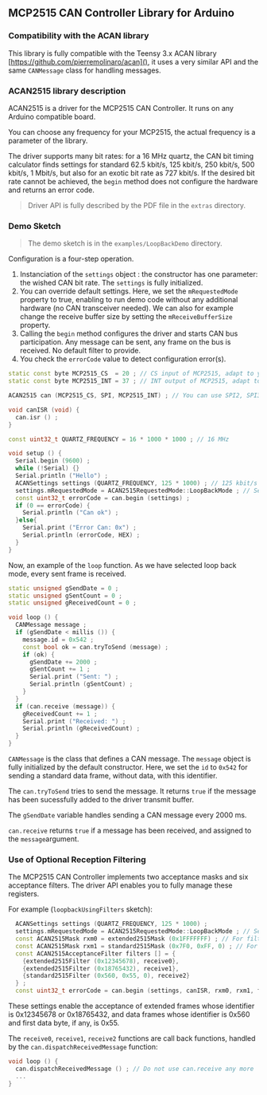 ## MCP2515 CAN Controller Library for Arduino

### Compatibility with the ACAN library

This library is fully compatible with the Teensy 3.x ACAN library [https://github.com/pierremolinaro/acan](), it uses a very similar API and the same `CANMessage` class for handling messages.

### ACAN2515 library description
ACAN2515 is a driver for the MCP2515 CAN Controller. It runs on any Arduino compatible board.

You can choose any frequency for your MCP2515, the actual frequency is a parameter of the library.

The driver supports many bit rates: for a 16 MHz quartz, the CAN bit timing calculator finds settings for standard 62.5 kbit/s, 125 kbit/s, 250 kbit/s, 500 kbit/s, 1 Mbit/s, but also for an exotic bit rate as 727 kbit/s. If the desired bit rate cannot be achieved, the `begin` method does not configure the hardware and returns an error code.

> Driver API is fully described by the PDF file in the `extras` directory.

### Demo Sketch

> The demo sketch is in the `examples/LoopBackDemo` directory.

Configuration is a four-step operation.

1. Instanciation of the `settings` object : the constructor has one parameter: the wished CAN bit rate. The `settings` is fully initialized.
2. You can override default settings. Here, we set the `mRequestedMode` property to true, enabling to run demo code without any additional hardware (no CAN transceiver needed). We can also for example change the receive buffer size by setting the `mReceiveBufferSize` property.
3. Calling the `begin` method configures the driver and starts CAN bus participation. Any message can be sent, any frame on the bus is received. No default filter to provide.
4. You check the `errorCode` value to detect configuration error(s).

```cpp
static const byte MCP2515_CS  = 20 ; // CS input of MCP2515, adapt to your design
static const byte MCP2515_INT = 37 ; // INT output of MCP2515, adapt to your design

ACAN2515 can (MCP2515_CS, SPI, MCP2515_INT) ; // You can use SPI2, SPI3, if provided by your microcontroller

void canISR (void) {
  can.isr () ;
}

const uint32_t QUARTZ_FREQUENCY = 16 * 1000 * 1000 ; // 16 MHz

void setup () {
  Serial.begin (9600) ;
  while (!Serial) {}
  Serial.println ("Hello") ;
  ACANSettings settings (QUARTZ_FREQUENCY, 125 * 1000) ; // 125 kbit/s
  settings.mRequestedMode = ACAN2515RequestedMode::LoopBackMode ; // Select loopback mode
  const uint32_t errorCode = can.begin (settings) ;
  if (0 == errorCode) {
    Serial.println ("Can ok") ;
  }else{
    Serial.print ("Error Can: 0x") ;
    Serial.println (errorCode, HEX) ;
  }
}
```

Now, an example of the `loop` function. As we have selected loop back mode, every sent frame is received.

```cpp
static unsigned gSendDate = 0 ;
static unsigned gSentCount = 0 ;
static unsigned gReceivedCount = 0 ;

void loop () {
  CANMessage message ;
  if (gSendDate < millis ()) {
    message.id = 0x542 ;
    const bool ok = can.tryToSend (message) ;
    if (ok) {
      gSendDate += 2000 ;
      gSentCount += 1 ;
      Serial.print ("Sent: ") ;
      Serial.println (gSentCount) ;
    }
  }
  if (can.receive (message)) {
    gReceivedCount += 1 ;
    Serial.print ("Received: ") ;
    Serial.println (gReceivedCount) ;
  }
}
```
`CANMessage` is the class that defines a CAN message. The `message` object is fully initialized by the default constructor. Here, we set the `id` to `0x542` for sending a standard data frame, without data, with this identifier.

The `can.tryToSend` tries to send the message. It returns `true` if the message has been sucessfully added to the driver transmit buffer.

The `gSendDate` variable handles sending a CAN message every 2000 ms.

`can.receive` returns `true` if a message has been received, and assigned to the `message`argument.

### Use of Optional Reception Filtering

The MCP2515 CAN Controller implements two acceptance masks and six acceptance filters. The driver API enables you to fully manage these registers.

For example (`loopbackUsingFilters` sketch):

```cpp
  ACANSettings settings (QUARTZ_FREQUENCY, 125 * 1000) ;
  settings.mRequestedMode = ACAN2515RequestedMode::LoopBackMode ; // Select loopback mode
  const ACAN2515Mask rxm0 = extended2515Mask (0x1FFFFFFF) ; // For filter #0 and #1
  const ACAN2515Mask rxm1 = standard2515Mask (0x7F0, 0xFF, 0) ; // For filter #2 to #5
  const ACAN2515AcceptanceFilter filters [] = {
    {extended2515Filter (0x12345678), receive0},
    {extended2515Filter (0x18765432), receive1},
    {standard2515Filter (0x560, 0x55, 0), receive2}
  } ;
  const uint32_t errorCode = can.begin (settings, canISR, rxm0, rxm1, filters, 3) ;
```

These settings enable the acceptance of extended frames whose identifier is 0x12345678 or 0x18765432, and data frames whose identifier is 0x560 and first data byte, if any, is 0x55.

The `receive0`, `receive1`, `receive2` functions are call back functions, handled by the `can.dispatchReceivedMessage` function:


```cpp
void loop () {
  can.dispatchReceivedMessage () ; // Do not use can.receive any more
  ...
}
```
